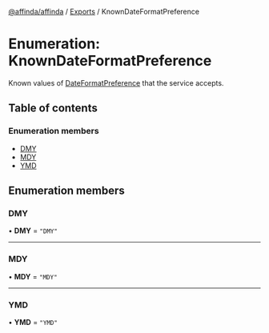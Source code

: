 [@affinda/affinda](../README.md) / [Exports](../modules.md) / KnownDateFormatPreference

# Enumeration: KnownDateFormatPreference

Known values of [DateFormatPreference](../modules.md#dateformatpreference) that the service accepts.

## Table of contents

### Enumeration members

- [DMY](KnownDateFormatPreference.md#dmy)
- [MDY](KnownDateFormatPreference.md#mdy)
- [YMD](KnownDateFormatPreference.md#ymd)

## Enumeration members

### DMY

• **DMY** = `"DMY"`

___

### MDY

• **MDY** = `"MDY"`

___

### YMD

• **YMD** = `"YMD"`
